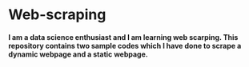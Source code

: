 # Web-scraping

#### I am a data science enthusiast and I am learning web scarping. This repository contains two sample codes which I have done to scrape a dynamic webpage and a static webpage. 
